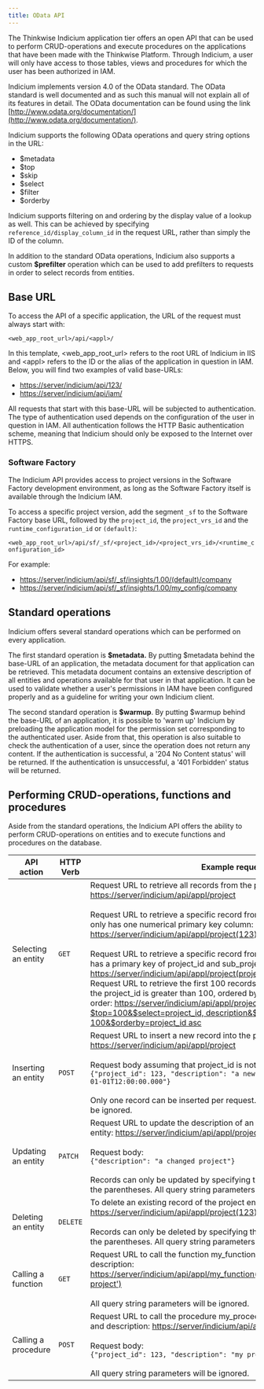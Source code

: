 ```yaml
---
title: OData API
---
```


The Thinkwise Indicium application tier offers an open API that can be used to perform CRUD-operations and execute procedures on the applications that have been made with the Thinkwise Platform. Through Indicium, a user will only have access to those tables, views and procedures for which the user has been authorized in IAM.

Indicium implements version 4.0 of the OData standard. The OData standard is well documented and as such this manual will not explain all of its features in detail. The OData documentation can be found using the link [http://www.odata.org/documentation/](http://www.odata.org/documentation/).

Indicium supports the following OData operations and query string options in the URL:

* $metadata
* $top
* $skip
* $select
* $filter
* $orderby

Indicium supports filtering on and ordering by the display value of a lookup as well. This can be achieved by specifying `reference_id/display_column_id` in the request URL, rather than simply the ID of the column.

In addition to the standard OData operations, Indicium also supports a custom **$prefilter** operation which can be used to add prefilters to requests in order to select records from entities.

## Base URL

To access the API of a specific application, the URL of the request must always start with:

`<web_app_root_url>/api/<appl>/`

In this template, &lt;web_app_root_url&gt; refers to the root URL of Indicium in IIS and &lt;appl&gt; refers to the ID or the alias of the application in question in IAM. Below, you will find two examples of valid base-URLs:

* [https://server/indicium/api/123/](https://server/indicium/api/123/)
* [https://server/indicium/api/iam/](https://server/indicium/api/iam/)

All requests that start with this base-URL will be subjected to authentication. The type of authentication used depends on the configuration of the user in question in IAM. All authentication follows the HTTP Basic authentication scheme, meaning that Indicium should only be exposed to the Internet over HTTPS.

### Software Factory

The Indicium API provides access to project versions in the Software Factory development environment, as long as the Software Factory itself is available through the Indicium IAM.

To access a specific project version, add the segment `_sf` to the Software Factory base URL, followed by the `project_id`, the `project_vrs_id` and the `runtime_configuration_id` or `(default)`:

`<web_app_root_url>/api/sf/_sf/<project_id>/<project_vrs_id>/<runtime_configuration_id>`

For example:

* [https://server/indicium/api/sf/_sf/insights/1.00/\(default\)/company](https://server/indicium/api/sf/_sf/insights/1.00/%28default%29/company)
* [https://server/indicium/api/sf/_sf/insights/1.00/my_config/company](https://server/indicium/api/sf/_sf/insights/1.00/my_config/company)

## Standard operations

Indicium offers several standard operations which can be performed on every application.

The first standard operation is **$metadata.** By putting $metadata behind the base-URL of an application, the metadata document for that application can be retrieved. This metadata document contains an extensive description of all entities and operations available for that user in that application. It can be used to validate whether a user's permissions in IAM have been configured properly and as a guideline for writing your own Indicium client.

The second standard operation is **$warmup**. By putting $warmup behind the base-URL of an application, it is possible to 'warm up' Indicium by preloading the application model for the permission set corresponding to the authenticated user. Aside from that, this operation is also suitable to check the authentication of a user, since the operation does not return any content. If the authentication is successful, a '204 No Content status' will be returned. If the authentication is unsuccessful, a '401 Forbidden' status will be returned.

## Performing CRUD-operations, functions and procedures

Aside from the standard operations, the Indicium API offers the ability to perform CRUD-operations on entities and to execute functions and procedures on the database.

| API action          | HTTP Verb | Example request                                              |
| ------------------- | --------- | ------------------------------------------------------------ |
| Selecting an entity | `GET   `  | Request URL to retrieve all records from the project entity: [https://server/indicium/api/appl/project](https://server/indicium/api/appl/project) <br><br>Request URL to retrieve a specific record from the project entity given that it only has one numerical primary key column: [https://server/indicium/api/appl/project\(123\)](https://server/indicium/api/appl/project%28123%29) <br><br>Request URL to retrieve a specific record from the sub_project entity which has a primary key of project_id and sub_project_id: [https://server/indicium/api/appl/project\(project_id=123,subproject_id=321\)](https://server/indicium/api/appl/project%28project_id=123,subproject_id=321%29) <br>Request URL to retrieve the first 100 records from the project entity where the project_id is greater than 100, ordered by the project ID in ascending order: [https://server/indicium/api/appl/project?$top=100&$select=project_id, description&$filter=project_id gt 100&$orderby=project_id asc](https://server/indicium/api/appl/project?$top=100&$select=project_id,%20description&$filter=project_id%20gt%20100&$orderby=project_id%20asc) |
| Inserting an entity | `POST  `  | Request URL to insert a new record into the project entity: [https://server/indicium/api/appl/project](https://server/indicium/api/appl/project) <br><br>Request body assuming that project_id is not an identity: <br>`{"project_id": 123, "description": "a new project", "deadline": "2017-01-01T12:00:00.000"}` <br><br>Only one record can be inserted per request. All query string parameters will be ignored. |
| Updating an entity  | `PATCH `  | Request URL to update the description of an existing record of the project entity: [https://server/indicium/api/appl/project\(123\)](https://server/indicium/api/appl/project%28123%29)  <br><br>Request body:  <br>`{"description": "a changed project"}` <br><br>Records can only be updated by specifying their entire primary key between the parentheses. All query string parameters will be ignored. |
| Deleting an entity  | `DELETE`  | To delete an existing record of the project entity: [https://server/indicium/api/appl/project\(123\)](https://server/indicium/api/appl/project%28123%29) <br><br>Records can only be deleted by specifying their entire primary key between the parentheses. All query string parameters will be ignored. |
| Calling a function  | `GET   `  | Request URL to call the function my_function with parameters project_id and description: [https://server/indicium/api/appl/my_function\(project_id=123,description='my project'\)](https://server/indicium/api/appl/my_function%28project_id=123,description='my%20project'%29)<br><br>All query string parameters will be ignored. |
| Calling a procedure | `POST  `  | Request URL to call the procedure my_procedure with parameters project_id and description: [https://server/indicium/api/appl/my_procedure](https://server/indicium/api/appl/my_procedure) <br><br>Request body: <br>`{"project_id": 123, "description": "my project"}`<br><br> All query string parameters will be ignored. |
